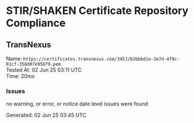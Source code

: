 # STIR/SHAKEN Certificate Repository Compliance

## TransNexus

Name: `https://certificates.transnexus.com/345J/b2bbbd1e-3e7d-4f9c-81cf-358d07e956f9.pem`\
Tested At: 02 Jun 25 03:11 UTC\
Time: 20ms

### Issues

no warning, or error, or notice date level issues were found

Generated: 02 Jun 25 03:45 UTC